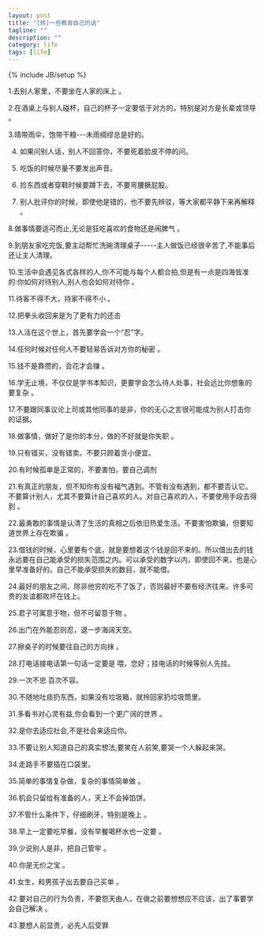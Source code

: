 ```yaml
---
layout: post
title: "[转]一些教育自己的话"
tagline: ""
description: ""
category: life
tags: [life]
---
```

{% include JB/setup %}


1.去别人家里，不要坐在人家的床上 。

2.在酒桌上与别人碰杯，自己的杯子一定要低于对方的，特别是对方是长辈或领导 。

3.晴带雨伞，饱带干粮---未雨绸缪总是好的。 

4. 如果问别人话，别人不回答你，不要死着脸皮不停的问。 

5. 吃饭的时候尽量不要发出声音。 

6. 捡东西或者穿鞋时候要蹲下去，不要弯腰撅屁股。 

7. 别人批评你的时候，即使他是错的，也不要先辨驳，等大家都平静下来再解释 。

8.做事情要适可而止,无论是狂吃喜欢的食物还是闹脾气 。

9.到朋友家吃完饭,要主动帮忙洗碗清理桌子-----主人做饭已经很辛苦了,不能事后还让主人清理。 

10.生活中会遇见各式各样的人,你不可能与每个人都合拍,但是有一点是四海皆准的:你如何对待别人,别人也会如何对待你 。

11.待客不得不大，持家不得不小 。

12.把拳头收回来是为了更有力的还击 

13.人活在这个世上，首先要学会一个“忍”字。 

14.任何时候对任何人不要轻易告诉对方你的秘密 。

15.钱不是靠攒的，会花才会赚 。

16.学无止境，不仅仅是学书本知识，更要学会怎么待人处事，社会远比你想象的要复杂 。

17.不要跟同事议论上司或其他同事的是非，你的无心之言很可能成为别人打击你的证据。 

18.做事情，做好了是你的本分，做的不好就是你失职 。

19.只有错买，没有错卖。不要只顾着贪小便宜。 

20.有时候孤单是正常的，不要害怕，要自己调剂 

21.有真正的朋友，但不知你有没有福气遇到。不管有没有遇到，都不要否认它。不要算计别人，尤其不要算计自己喜欢的人。对自己喜欢的人，不要使用手段去得到 。

22.最勇敢的事情是认清了生活的真相之后依旧热爱生活。不要害怕欺骗，但要知道世界上存在欺骗 。

23.借钱的时候，心里要有个底，就是要想着这个钱是回不来的。所以借出去的钱永远要在自己能承受的损失范围之内。可以承受的数字以内，即使回不来，也是心里早准备好的。自己不能承受损失的数目，就不能借。 

24.最好的朋友之间，除非他穷的吃不了饭了，否则最好不要有经济往来。许多可贵的友谊都败坏在钱上。 

25.君子可寓意于物，但不可留意于物 。

26.出门在外能忍则忍，退一步海阔天空。 

27.擦桌子的时候要往自己的方向抹 。

28.打电话接电话第一句话一定要是 喂，您好；挂电话的时候等别人先挂。 

29.一次不忠 百次不容。 

30.不随地吐痰扔东西，如果没有垃圾箱，就拎回家扔垃圾筒里。 

31.多看书对心灵有益,你会看到一个更广阔的世界 。

32.是你去适应社会,不是社会来适应你。 

33.不要让别人知道自己的真实想法,要笑在人前笑,要哭一个人躲起来哭。 

34.走路手不要插在口袋里。 

35.简单的事情复杂做，复杂的事情简单做 。

36.机会只留给有准备的人，天上不会掉馅饼。 

37.不管什么条件下，仔细刷牙，特别是晚上 。

38.早上一定要吃早餐，没有早餐喝杯水也一定要 。

39.少说别人是非，把自己管牢 。

40.你是无价之宝 。

41.女生，和男孩子出去要自己买单 。

42.要对自己的行为负责，不要怨天由人，在做之前要想想应不应该，出了事要学会自己解决 。

43.要想人前显贵，必先人后受罪